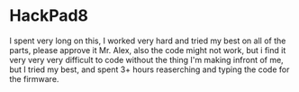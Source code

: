 # HackPad8
I spent very long on this, I worked very hard and tried my best on all of the parts, please approve it Mr. Alex, also the code might not work, but i find it very very very difficult to code without the thing I'm making infront of me, but I tried my best, and spent 3+ hours reaserching and typing the code for the firmware.
